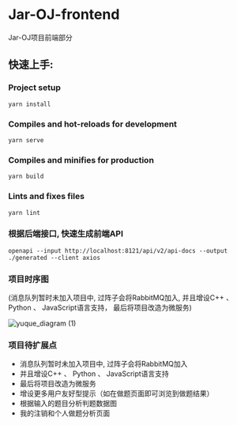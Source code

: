 # Jar-OJ-frontend
Jar-OJ项目前端部分


## 快速上手:

### Project setup
```
yarn install
```

### Compiles and hot-reloads for development
```
yarn serve
```

### Compiles and minifies for production
```
yarn build
```

### Lints and fixes files
```
yarn lint
```

### 根据后端接口, 快速生成前端API
```shell
openapi --input http://localhost:8121/api/v2/api-docs --output ./generated --client axios
```

### 项目时序图
(消息队列暂时未加入项目中, 过阵子会将RabbitMQ加入, 并且增设C++ 、 Python 、 JavaScript语言支持， 最后将项目改造为微服务)

![yuque_diagram (1)](https://github.com/Jarvlis/Jar-OJ-frontend/assets/96105888/8e640a87-3798-40b0-a0ba-ab7afc38eb91)



### 项目待扩展点
- 消息队列暂时未加入项目中, 过阵子会将RabbitMQ加入
- 并且增设C++ 、 Python 、 JavaScript语言支持
- 最后将项目改造为微服务
- 增设更多用户友好型提示（如在做题页面即可浏览到做题结果）
- 根据输入的题目分析判题数据图
- 我的注销和个人做题分析页面
